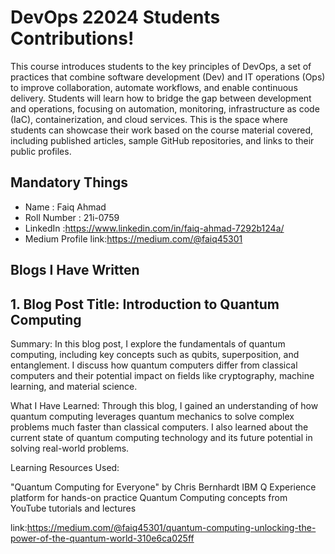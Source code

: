 # DevOps 22024 Students Contributions! 

This course introduces students to the key principles of DevOps, a set of practices that combine software development (Dev) and IT operations (Ops) to improve collaboration, automate workflows, and enable continuous delivery. Students will learn how to bridge the gap between development and operations, focusing on automation, monitoring, infrastructure as code (IaC), containerization, and cloud services. This is the space where students can showcase their work based on the course material covered, including published articles, sample GitHub repositories, and links to their public profiles.

## Mandatory Things
- Name : Faiq Ahmad
- Roll Number : 21i-0759
- LinkedIn :https://www.linkedin.com/in/faiq-ahmad-7292b124a/
- Medium Profile link:https://medium.com/@faiq45301

## Blogs I Have Written
## 1. Blog Post Title: Introduction to Quantum Computing
Summary:
In this blog post, I explore the fundamentals of quantum computing, including key concepts such as qubits, superposition, and entanglement. I discuss how quantum computers differ from classical computers and their potential impact on fields like cryptography, machine learning, and material science.

What I Have Learned:
Through this blog, I gained an understanding of how quantum computing leverages quantum mechanics to solve complex problems much faster than classical computers. I also learned about the current state of quantum computing technology and its future potential in solving real-world problems.

Learning Resources Used:

"Quantum Computing for Everyone" by Chris Bernhardt
IBM Q Experience platform for hands-on practice
Quantum Computing concepts from YouTube tutorials and lectures

link:https://medium.com/@faiq45301/quantum-computing-unlocking-the-power-of-the-quantum-world-310e6ca025ff

